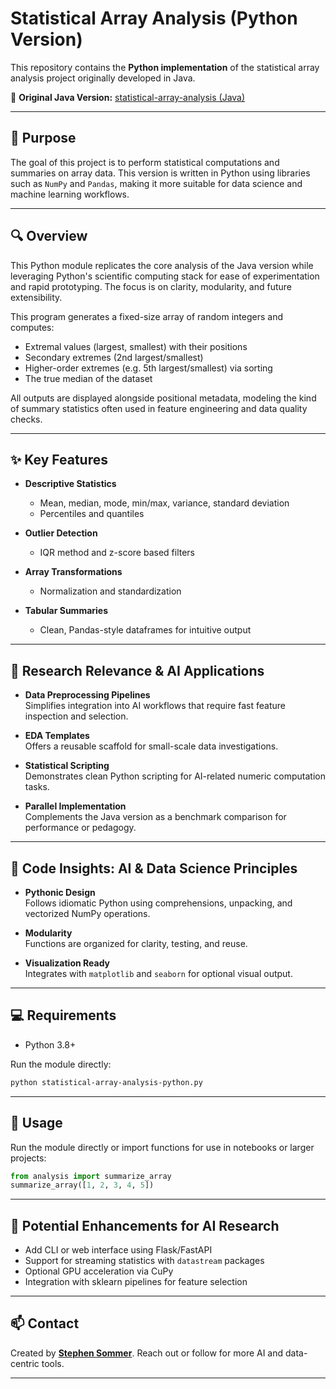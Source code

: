 # Statistical Array Analysis (Python Version)

This repository contains the **Python implementation** of the statistical array analysis project originally developed in Java.

🔗 **Original Java Version:** [statistical-array-analysis (Java)](https://github.com/ssommera/statistical-array-analysis-java)

---

## 🧠 Purpose

The goal of this project is to perform statistical computations and summaries on array data. This version is written in Python using libraries such as `NumPy` and `Pandas`, making it more suitable for data science and machine learning workflows.

---

## 🔍 Overview

This Python module replicates the core analysis of the Java version while leveraging Python's scientific computing stack for ease of experimentation and rapid prototyping. The focus is on clarity, modularity, and future extensibility.

This program generates a fixed-size array of random integers and computes:

- Extremal values (largest, smallest) with their positions  
- Secondary extremes (2nd largest/smallest)  
- Higher-order extremes (e.g. 5th largest/smallest) via sorting  
- The true median of the dataset  

All outputs are displayed alongside positional metadata, modeling the kind of summary statistics often used in feature engineering and data quality checks.

---

## ✨ Key Features

- **Descriptive Statistics**  
  - Mean, median, mode, min/max, variance, standard deviation  
  - Percentiles and quantiles  

- **Outlier Detection**  
  - IQR method and z-score based filters

- **Array Transformations**  
  - Normalization and standardization

- **Tabular Summaries**  
  - Clean, Pandas-style dataframes for intuitive output

---

## 🧪 Research Relevance & AI Applications

- **Data Preprocessing Pipelines**  
  Simplifies integration into AI workflows that require fast feature inspection and selection.

- **EDA Templates**  
  Offers a reusable scaffold for small-scale data investigations.

- **Statistical Scripting**  
  Demonstrates clean Python scripting for AI-related numeric computation tasks.

- **Parallel Implementation**  
  Complements the Java version as a benchmark comparison for performance or pedagogy.

---

## 🧠 Code Insights: AI & Data Science Principles

- **Pythonic Design**  
  Follows idiomatic Python using comprehensions, unpacking, and vectorized NumPy operations.

- **Modularity**  
  Functions are organized for clarity, testing, and reuse.

- **Visualization Ready**  
  Integrates with `matplotlib` and `seaborn` for optional visual output.

---

## 💻 Requirements

- Python 3.8+  

Run the module directly:
```bash
python statistical-array-analysis-python.py
```

---

## 🚀 Usage

Run the module directly or import functions for use in notebooks or larger projects:
```python
from analysis import summarize_array
summarize_array([1, 2, 3, 4, 5])
```

---

## 🔧 Potential Enhancements for AI Research

- Add CLI or web interface using Flask/FastAPI  
- Support for streaming statistics with `datastream` packages  
- Optional GPU acceleration via CuPy  
- Integration with sklearn pipelines for feature selection

---

## 📫 Contact
Created by [**Stephen Sommer**](https://github.com/ssommera). Reach out or follow for more AI and data-centric tools. 

---

